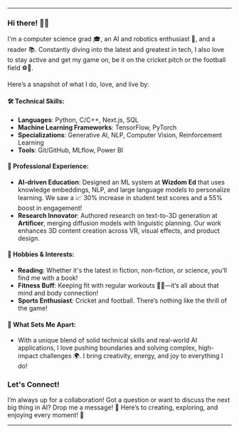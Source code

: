 
---

### Hi there! 👋🏽

I'm a computer science grad 🎓, an AI and robotics enthusiast 🤖, and a reader 📚. Constantly diving into the latest and greatest in tech, I also love to stay active and get my game on, be it on the cricket pitch or the football field ⚽🏏.

Here’s a snapshot of what I do, love, and live by:

#### 🛠️ Technical Skills:

- **Languages**: Python, C/C++, Next.js, SQL
- **Machine Learning Frameworks**: TensorFlow, PyTorch
- **Specializations**: Generative AI, NLP, Computer Vision, Reinforcement Learning
- **Tools**: Git/GitHub, MLflow, Power BI

#### 💼 Professional Experience:

- **AI-driven Education**: Designed an ML system at **Wizdom Ed** that uses knowledge embeddings, NLP, and large language models to personalize learning. We saw a 📈 30% increase in student test scores and a 55% boost in engagement!
- **Research Innovator**: Authored research on text-to-3D generation at **Artificer**, merging diffusion models with linguistic planning. Our work enhances 3D content creation across VR, visual effects, and product design.

#### 📖 Hobbies & Interests:

- **Reading**: Whether it's the latest in fiction, non-fiction, or science, you’ll find me with a book!
- **Fitness Buff**: Keeping fit with regular workouts 🏋️‍♂️—it’s all about that mind and body connection!
- **Sports Enthusiast**: Cricket and football. There’s nothing like the thrill of the game!

#### 🌟 What Sets Me Apart:

- With a unique blend of solid technical skills and real-world AI applications, I love pushing boundaries and solving complex, high-impact challenges 🌍. I bring creativity, energy, and joy to everything I do!

### Let's Connect!

I’m always up for a collaboration! Got a question or want to discuss the next big thing in AI? Drop me a message! 📩 Here’s to creating, exploring, and enjoying every moment! 🚀

---
